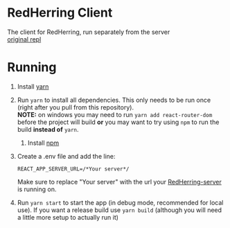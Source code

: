 # RedHerring Client
The client for RedHerring, run separately from the server   
[original repl](https://repl.it/@DashL/RedHerringClient)

# Running
1. Install [yarn](https://classic.yarnpkg.com/en/docs/install/)
2. Run `yarn` to install all dependencies. This only needs to be run once (right after you pull from this repository).   
    **NOTE:** on windows you may need to run `yarn add react-router-dom` before the project will build **or** you may want to try using `npm` to run the build **instead of** `yarn`.
    1. Install [npm](https://www.npmjs.com/get-npm)

3. Create a .env file and add the line:
    ```
    REACT_APP_SERVER_URL=/*Your server*/
    ```
    Make sure to replace "Your server" with the url your [RedHerring-server](https://github.com/Dash-L/RedHerring/tree/main/RedHerringServer) is running on.
   
4. Run `yarn start` to start the app (in debug mode, recommended for local use). If you want a release build use `yarn build` (although you will need a little more setup to actually run it)

